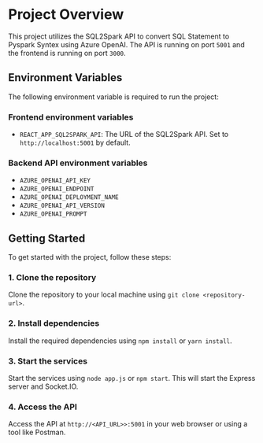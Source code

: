 # Project Overview
This project utilizes the SQL2Spark API to convert SQL Statement to Pyspark Syntex using Azure OpenAI. The API is running on port `5001` and the frontend is running on port `3000`.

## Environment Variables
The following environment variable is required to run the project:

### Frontend environment variables
* `REACT_APP_SQL2SPARK_API`: The URL of the SQL2Spark API. Set to `http://localhost:5001` by default.

### Backend API environment variables
* `AZURE_OPENAI_API_KEY`
* `AZURE_OPENAI_ENDPOINT`
* `AZURE_OPENAI_DEPLOYMENT_NAME`
* `AZURE_OPENAI_API_VERSION`
* `AZURE_OPENAI_PROMPT`

## Getting Started
To get started with the project, follow these steps:

### 1. Clone the repository
Clone the repository to your local machine using `git clone <repository-url>`.

### 2. Install dependencies
Install the required dependencies using `npm install` or `yarn install`.

### 3. Start the services
Start the services using `node app.js` or `npm start`. This will start the Express server and Socket.IO.

### 4. Access the API
Access the API at `http://<API_URL>>:5001` in your web browser or using a tool like Postman.
